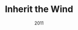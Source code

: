 ---
layout: productions
title: Inherit the Wind
date: 2011
Theatre: Theatre Jacksonville
Venue: Little Theatre
cast:
crew:
- Director: Michael Lipp
external_links:
---